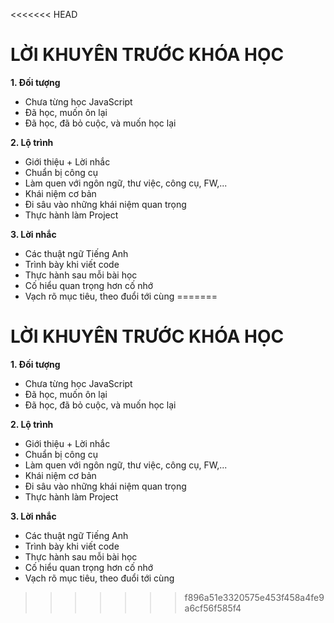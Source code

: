 <<<<<<< HEAD
# LỜI KHUYÊN TRƯỚC KHÓA HỌC

**1. Đối tượng**

- Chưa từng học JavaScript
- Đã học, muốn ôn lại
- Đã học, đã bỏ cuộc, và muốn học lại

**2. Lộ trình**

- Giới thiệu + Lời nhắc
- Chuẩn bị công cụ
- Làm quen với ngôn ngữ, thư việc, công cụ, FW,...
- Khái niệm cơ bản
- Đi sâu vào những khái niệm quan trọng
- Thực hành làm Project

**3. Lời nhắc**

- Các thuật ngữ Tiếng Anh
- Trình bày khi viết code
- Thực hành sau mỗi bài học
- Cố hiểu quan trọng hơn cố nhớ
- Vạch rõ mục tiêu, theo đuổi tới cùng
=======
# LỜI KHUYÊN TRƯỚC KHÓA HỌC

**1. Đối tượng**

- Chưa từng học JavaScript
- Đã học, muốn ôn lại
- Đã học, đã bỏ cuộc, và muốn học lại

**2. Lộ trình**

- Giới thiệu + Lời nhắc
- Chuẩn bị công cụ
- Làm quen với ngôn ngữ, thư việc, công cụ, FW,...
- Khái niệm cơ bản
- Đi sâu vào những khái niệm quan trọng
- Thực hành làm Project

**3. Lời nhắc**

- Các thuật ngữ Tiếng Anh
- Trình bày khi viết code
- Thực hành sau mỗi bài học
- Cố hiểu quan trọng hơn cố nhớ
- Vạch rõ mục tiêu, theo đuổi tới cùng
>>>>>>> f896a51e3320575e453f458a4fe9a6cf56f585f4

